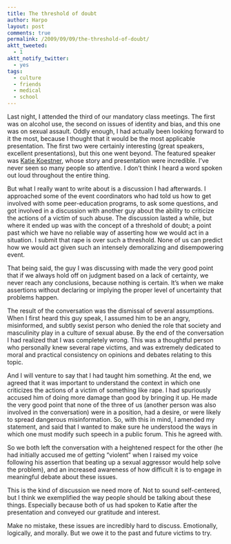 ```yaml
---
title: The threshold of doubt
author: Harpo
layout: post
comments: true
permalink: /2009/09/09/the-threshold-of-doubt/
aktt_tweeted:
  - 1
aktt_notify_twitter:
  - yes
tags:
  - culture
  - friends
  - medical
  - school
---
```

Last night, I attended the third of our mandatory class meetings. The first was on alcohol use, the second on issues of identity and bias, and this one was on sexual assault. Oddly enough, I had actually been looking forward to it the most, because I thought that it would be the most applicable presentation. The first two were certainly interesting (great speakers, excellent presentations), but this one went beyond. The featured speaker was <a href="http://www.campusoutreachservices.com/consultant-katie-koestner.html" target="_blank">Katie Koestner</a>, whose story and presentation were incredible. I&#8217;ve never seen so many people so attentive. I don&#8217;t think I heard a word spoken out loud throughout the entire thing.

But what I really want to write about is a discussion I had afterwards. I approached some of the event coordinators who had told us how to get involved with some peer-education programs, to ask some questions, and got involved in a discussion with another guy about the ability to criticize the actions of a victim of such abuse. The discussion lasted a while, but where it ended up was with the concept of a threshold of doubt; a point past which we have no reliable way of asserting how we would act in a situation. I submit that rape is over such a threshold. None of us can predict how we would act given such an intensely demoralizing and disempowering event.

That being said, the guy I was discussing with made the very good point that if we always hold off on judgment based on a lack of certainty, we never reach any conclusions, because nothing is certain. It&#8217;s when we make assertions without declaring or implying the proper level of uncertainty that problems happen.

The result of the conversation was the dismissal of several assumptions. When I first heard this guy speak, I assumed him to be an angry, misinformed, and subtly sexist person who denied the role that society and masculinity play in a culture of sexual abuse. By the end of the conversation I had realized that I was completely wrong. This was a thoughtful person who personally knew several rape victims, and was extremely dedicated to moral and practical consistency on opinions and debates relating to this topic.

And I will venture to say that I had taught him something. At the end, we agreed that it was important to understand the context in which one criticizes the actions of a victim of something like rape. I had spuriously accused him of doing more damage than good by bringing it up. He made the very good point that none of the three of us (another person was also involved in the conversation) were in a position, had a desire, or were likely to spread dangerous misinformation. So, with this in mind, I amended my statement, and said that I wanted to make sure he understood the ways in which one must modify such speech in a public forum. This he agreed with.

So we both left the conversation with a heightened respect for the other (he had initially accused me of getting &#8220;violent&#8221; when I raised my voice following his assertion that beating up a sexual aggressor would help solve the problem), and an increased awareness of how difficult it is to engage in meaningful debate about these issues.

This is the kind of discussion we need more of. Not to sound self-centered, but I think we exemplified the way people should be talking about these things. Especially because both of us had spoken to Katie after the presentation and conveyed our gratitude and interest.

Make no mistake, these issues are incredibly hard to discuss. Emotionally, logically, and morally. But we owe it to the past and future victims to try.